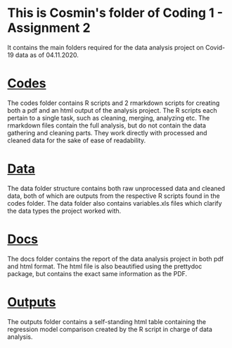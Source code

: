 # This is Cosmin's folder of Coding 1 - Assignment 2
It contains the main folders required for the data analysis project on Covid-19 data as of 04.11.2020.
# [Codes](https://github.com/cosmin-ticu/homework_codesANDmore_Coding1_MScBA/tree/master/Task2_Cosmin-Covid-Assignment/codes)
The codes folder contains R scripts and 2 rmarkdown scripts for creating both a pdf and an html output of the analysis project. The R scripts each pertain to a single task, such as cleaning, merging, analyzing etc. The rmarkdown files contain the full analysis, but do not contain the data gathering and cleaning parts. They work directly with processed and cleaned data for the sake of ease of readability.
# [Data](https://github.com/cosmin-ticu/homework_codesANDmore_Coding1_MScBA/tree/master/Task2_Cosmin-Covid-Assignment/data)
The data folder structure contains both raw unprocessed data and cleaned data, both of which are outputs from the respective R scripts found in the codes folder. The data folder also contains variables.xls files which clarify the data types the project worked with.
# [Docs](https://github.com/cosmin-ticu/homework_codesANDmore_Coding1_MScBA/tree/master/Task2_Cosmin-Covid-Assignment/docs)
The docs folder contains the report of the data analysis project in both pdf and html format. The html file is also beautified using the prettydoc package, but contains the exact same information as the PDF.
# [Outputs](https://github.com/cosmin-ticu/homework_codesANDmore_Coding1_MScBA/tree/master/Task2_Cosmin-Covid-Assignment/output(s))
The outputs folder contains a self-standing html table containing the regression model comparison created by the R script in charge of data analysis.
